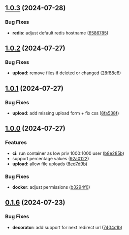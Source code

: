 ## [1.0.3](https://github.com/l4rm4nd/VoucherVault/compare/v1.0.2...v1.0.3) (2024-07-28)


### Bug Fixes

* **redis:** adjust default redis hostname ([6586785](https://github.com/l4rm4nd/VoucherVault/commit/65867854263119aaf68d00cffc803d1852b0d51d))

## [1.0.2](https://github.com/l4rm4nd/VoucherVault/compare/v1.0.1...v1.0.2) (2024-07-27)


### Bug Fixes

* **upload:** remove files if deleted or changed ([28f88c6](https://github.com/l4rm4nd/VoucherVault/commit/28f88c6b45c3f9dd5dac32814eca6c098135211c))

## [1.0.1](https://github.com/l4rm4nd/VoucherVault/compare/v1.0.0...v1.0.1) (2024-07-27)


### Bug Fixes

* **upload:** add missing upload form + fix css ([8fa538f](https://github.com/l4rm4nd/VoucherVault/commit/8fa538f672a603da7ab4cdbe6cc406dcea0ea3ad))

## [1.0.0](https://github.com/l4rm4nd/VoucherVault/compare/v0.1.6...v1.0.0) (2024-07-27)


### Features

* **ci:** run container as low priv 1000:1000 user ([b8e285b](https://github.com/l4rm4nd/VoucherVault/commit/b8e285b99ffd3971e82e57c3b870a53c07ddc824))
* support percentage values ([92a0122](https://github.com/l4rm4nd/VoucherVault/commit/92a012263ab12f54c319ab7376e4a774437e06c5))
* **upload:** allow file uploads ([8ed7d9b](https://github.com/l4rm4nd/VoucherVault/commit/8ed7d9b043b01044b2e0a8f404c36404ac87478c))


### Bug Fixes

* **docker:** adjust permissions ([b3294f0](https://github.com/l4rm4nd/VoucherVault/commit/b3294f0d0169df7d721f5e3b4b47233fd69d96f3))

## [0.1.6](https://github.com/l4rm4nd/VoucherVault/compare/v0.1.5...v0.1.6) (2024-07-23)


### Bug Fixes

* **decorator:** add support for next redirect url ([7404c1b](https://github.com/l4rm4nd/VoucherVault/commit/7404c1b09531aced0a9d3c631dbdf9ae988543f1))

